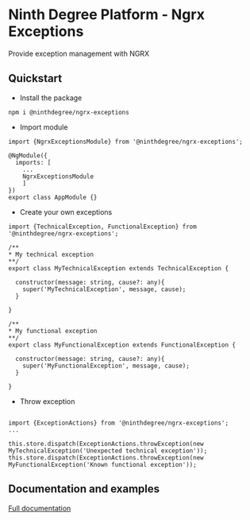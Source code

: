 # Ninth Degree Platform - Ngrx Exceptions

Provide exception management with NGRX

## Quickstart

* Install the package

`npm i @ninthdegree/ngrx-exceptions`

* Import module
```
import {NgrxExceptionsModule} from '@ninthdegree/ngrx-exceptions';

@NgModule({
  imports: [
    ...
    NgrxExceptionsModule
    ]
})
export class AppModule {}

```

* Create your own exceptions
```
import {TechnicalException, FunctionalException} from '@ninthdegree/ngrx-exceptions';

/**
* My technical exception
**/
export class MyTechnicalException extends TechnicalException {

  constructor(message: string, cause?: any){
    super('MyTechnicalException', message, cause);
  }

}

/**
* My functional exception
**/
export class MyFunctionalException extends FunctionalException {

  constructor(message: string, cause?: any){
    super('MyFunctionalException', message, cause);
  }

}
```

* Throw exception
```

import {ExceptionActions} from '@ninthdegree/ngrx-exceptions';
...

this.store.dispatch(ExceptionActions.throwException(new MyTechnicalException('Unexpected technical exception'));
this.store.dispatch(ExceptionActions.throwException(new MyFunctionalException('Known functional exception'));

```

## Documentation and examples
[Full documentation](https://cedricmoulard.github.io/ninthdegree-platform/)
